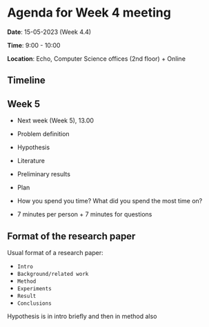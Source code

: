 # Agenda for Week 4 meeting

**Date**: 15-05-2023 (Week 4.4)

**Time**: 9:00 - 10:00

**Location**: Echo, Computer Science offices (2nd floor) + Online

## Timeline

## Week 5

- Next week (Week 5), 13.00

- Problem definition
- Hypothesis
- Literature
- Preliminary results
- Plan

- How you spend you time? What did you spend the most time on?
- 7 minutes per person + 7 minutes for questions

 ## Format of the research paper

Usual format of a research paper:

- `Intro`
- `Background/related work`
- `Method`
- `Experiments`
- `Result`
- `Conclusions`

Hypothesis is in intro briefly and then in method also
